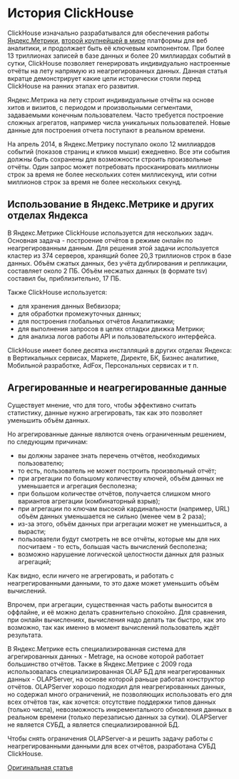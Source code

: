 # История ClickHouse

ClickHouse изначально разрабатывался для обеспечения работы [Яндекс.Метрики](https://metrika.yandex.ru/), [второй крупнейшей в мире](http://w3techs.com/technologies/overview/traffic_analysis/all) платформы для веб аналитики, и продолжает быть её ключевым компонентом. При более 13 триллионах записей в базе данных и более 20 миллиардах событий в сутки, ClickHouse позволяет генерировать индивидуально настроенные отчёты на лету напрямую из неагрегированных данных. Данная статья вкратце демонстрирует какие цели исторически стояли перед ClickHouse на ранних этапах его развития.

Яндекс.Метрика на лету строит индивидуальные отчёты на основе хитов и визитов, с периодом и произвольными сегментами, задаваемыми конечным пользователем. Часто требуется построение сложных агрегатов, например числа уникальных пользователей. Новые данные для построения отчета поступают в реальном времени.

На апрель 2014, в Яндекс.Метрику поступало около 12 миллиардов событий (показов страниц и кликов мыши) ежедневно. Все эти события должны быть сохранены для возможности строить произвольные отчёты. Один запрос может потребовать просканировать миллионы строк за время не более нескольких сотен миллисекунд, или сотни миллионов строк за время не более нескольких секунд.

## Использование в Яндекс.Метрике и других отделах Яндекса

В Яндекс.Метрике ClickHouse используется для нескольких задач.
Основная задача - построение отчётов в режиме онлайн по неагрегированным данным. Для решения этой задачи используется кластер из 374 серверов, хранящий более 20,3 триллионов строк в базе данных. Объём сжатых данных, без учёта дублирования и репликации, составляет около 2 ПБ. Объём несжатых данных (в формате tsv) составил бы, приблизительно, 17 ПБ.

Также ClickHouse используется:

-   для хранения данных Вебвизора;
-   для обработки промежуточных данных;
-   для построения глобальных отчётов Аналитиками;
-   для выполнения запросов в целях отладки движка Метрики;
-   для анализа логов работы API и пользовательского интерфейса.

ClickHouse имеет более десятка инсталляций в других отделах Яндекса: в Вертикальных сервисах, Маркете, Директе, БК, Бизнес аналитике, Мобильной разработке, AdFox, Персональных сервисах и т п.

## Агрегированные и неагрегированные данные

Существует мнение, что для того, чтобы эффективно считать статистику, данные нужно агрегировать, так как это позволяет уменьшить объём данных.

Но агрегированные данные являются очень ограниченным решением, по следующим причинам:

-   вы должны заранее знать перечень отчётов, необходимых пользователю;
-   то есть, пользователь не может построить произвольный отчёт;
-   при агрегации по большому количеству ключей, объём данных не уменьшается и агрегация бесполезна;
-   при большом количестве отчётов, получается слишком много вариантов агрегации (комбинаторный взрыв);
-   при агрегации по ключам высокой кардинальности (например, URL) объём данных уменьшается не сильно (менее чем в 2 раза);
-   из-за этого, объём данных при агрегации может не уменьшиться, а вырасти;
-   пользователи будут смотреть не все отчёты, которые мы для них посчитаем - то есть, большая часть вычислений бесполезна;
-   возможно нарушение логической целостности данных для разных агрегаций;

Как видно, если ничего не агрегировать, и работать с неагрегированными данными, то это даже может уменьшить объём вычислений.

Впрочем, при агрегации, существенная часть работы выносится в оффлайне, и её можно делать сравнительно спокойно. Для сравнения, при онлайн вычислениях, вычисления надо делать так быстро, как это возможно, так как именно в момент вычислений пользователь ждёт результата.

В Яндекс.Метрике есть специализированная система для агрегированных данных - Metrage, на основе которой работает большинство отчётов.
Также в Яндекс.Метрике с 2009 года использовалась специализированная OLAP БД для неагрегированных данных - OLAPServer, на основе которой раньше работал конструктор отчётов.
OLAPServer хорошо подходил для неагрегированных данных, но содержал много ограничений, не позволяющих использовать его для всех отчётов так, как хочется: отсутствие поддержки типов данных (только числа), невозможность инкрементального обновления данных в реальном времени (только перезаписью данных за сутки). OLAPServer не является СУБД, а является специализированной БД.

Чтобы снять ограничения OLAPServer-а и решить задачу работы с неагрегированными данными для всех отчётов, разработана СУБД ClickHouse.

[Оригинальная статья](https://clickhouse.tech/docs/ru/introduction/ya_metrika_task/) <!--hide-->
